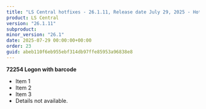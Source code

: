 ```yaml
---
title: "LS Central hotfixes - 26.1.11, Release date July 29, 2025 - Hotfixes"
product: LS Central
version: "26.1.11"
subproduct: 
minor_version: "26.1"
date: 2025-07-29 00:00:00+00:00
order: 23
guid: abeb110f6eb955ebf314db97ffe85953a96838e8
---
```


**72254 Logon with barcode**- Item 1- Item 2- Item 3- Details not available.
